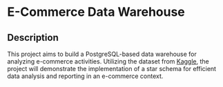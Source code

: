 # E-Commerce Data Warehouse

## Description

This project aims to build a PostgreSQL-based data warehouse for analyzing e-commerce activities. Utilizing the dataset from [Kaggle](https://www.kaggle.com/datasets/terencicp/e-commerce-dataset-by-olist-as-an-sqlite-database/data), the project will demonstrate the implementation of a star schema for efficient data analysis and reporting in an e-commerce context.
